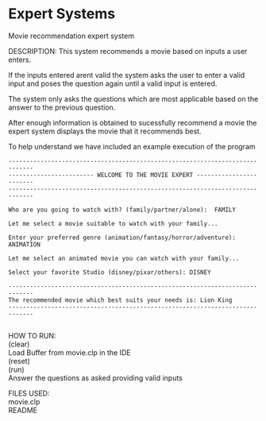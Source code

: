 # Expert Systems
Movie recommendation expert system

DESCRIPTION: 
This system recommends a movie based on inputs a user enters.

If the inputs entered arent valid the system asks the user to enter a valid input and poses the question again until a valid input is entered.

The system only asks the questions which are most applicable based on the answer to the previous question.

After enough information is obtained to sucessfully recommend a movie the expert system displays the movie that it recommends best.

To help understand we have included an example execution of the program
 
```
-----------------------------------------------------------------------------
------------------------ WELCOME TO THE MOVIE EXPERT ------------------------
-----------------------------------------------------------------------------

Who are you going to watch with? (family/partner/alone):  FAMILY

Let me select a movie suitable to watch with your family...

Enter your preferred genre (animation/fantasy/horror/adventure):  ANIMATION

Let me select an animated movie you can watch with your family...

Select your favorite Studio (disney/pixar/others): DISNEY

-----------------------------------------------------------------------------
The recommended movie which best suits your needs is: Lion King
-----------------------------------------------------------------------------
 
```
HOW TO RUN:  
(clear)  
Load Buffer from movie.clp in the IDE  
(reset)  
(run)  
Answer the questions as asked providing valid inputs 
  

FILES USED:  
movie.clp  
README  
